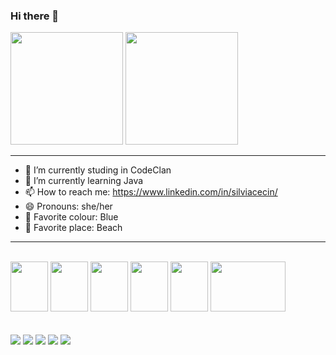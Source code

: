 ### Hi there 👋

<div>
  <img height="180em" src="https://github-readme-stats.vercel.app/api?username=Scecin&show_icons=true&theme=radical"/>
  <img height="180em" src="https://github-readme-stats.vercel.app/api/top-langs/?username=Scecin&layout=compact&theme=radical"/>
</div><hr>

- 🔭 I’m currently studing in CodeClan
- 🌱 I’m currently learning Java
- 📫 How to reach me: https://www.linkedin.com/in/silviacecin/
- 😄 Pronouns: she/her
- 🌈 Favorite colour: Blue
- 🌴 Favorite place: Beach

<hr>

<div style="display: inline_block"><br>        
  <img height="80" width="60" src="https://cdn.jsdelivr.net/gh/devicons/devicon/icons/python/python-original-wordmark.svg" />
  <img height="80" width="60" src="https://cdn.jsdelivr.net/gh/devicons/devicon/icons/html5/html5-original-wordmark.svg" />
  <img height="80" width="60" src="https://cdn.jsdelivr.net/gh/devicons/devicon/icons/javascript/javascript-original.svg" />
  <img height="80" width="60" src="https://cdn.jsdelivr.net/gh/devicons/devicon/icons/react/react-original-wordmark.svg" />
  <img height="80" width="60" src="https://cdn.jsdelivr.net/gh/devicons/devicon/icons/java/java-original-wordmark.svg" />
  <img height="80" width="120" src="https://cdn.jsdelivr.net/gh/devicons/devicon/icons/kotlin/kotlin-original-wordmark.svg" />
</div><br>        
          
<div style="display: inline_block"><br>
  <img src="https://img.shields.io/badge/PostgreSQL-316192?style=for-the-badge&logo=postgresql&logoColor=white"/>
  <img src="https://img.shields.io/badge/Node.js-43853D?style=for-the-badge&logo=node.js&logoColor=white"/>
  <img src="https://img.shields.io/badge/Express.js-404D59?style=for-the-badge"/>
  <img src="https://img.shields.io/badge/MongoDB-4EA94B?style=for-the-badge&logo=mongodb&logoColor=white"/>
  <img src="https://img.shields.io/badge/Amazon_AWS-232F3E?style=for-the-badge&logo=amazon-aws&logoColor=white"/>
</div>

                                                                                                         
